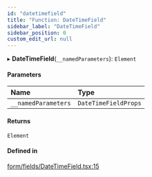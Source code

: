 ```yaml
---
id: "datetimefield"
title: "Function: DateTimeField"
sidebar_label: "DateTimeField"
sidebar_position: 0
custom_edit_url: null
---
```


▸ **DateTimeField**(`__namedParameters`): `Element`

#### Parameters

| Name | Type |
| :------ | :------ |
| `__namedParameters` | `DateTimeFieldProps` |

#### Returns

`Element`

#### Defined in

[form/fields/DateTimeField.tsx:15](https://github.com/Camberi/firecms/blob/42dd384/src/form/fields/DateTimeField.tsx#L15)
